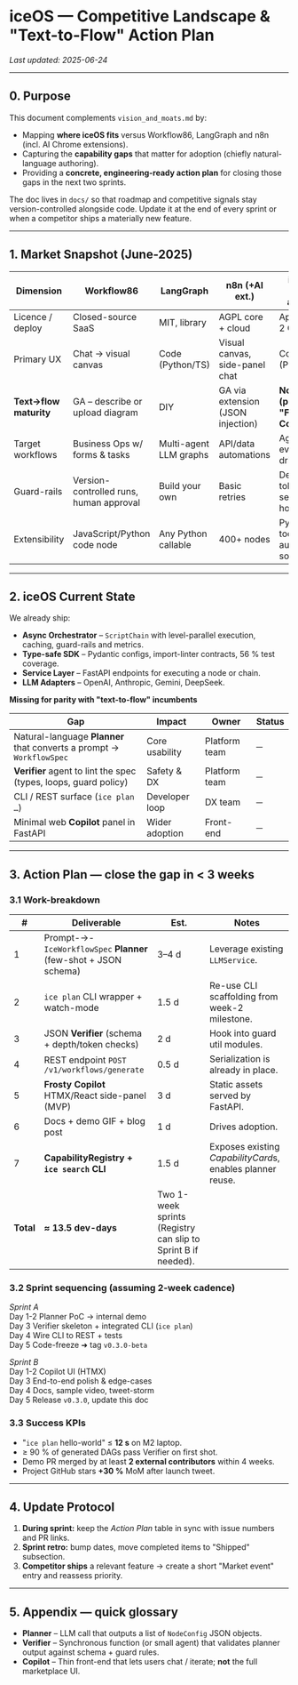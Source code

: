 # iceOS — Competitive Landscape & "Text-to-Flow" Action Plan  
*Last updated: 2025-06-24*

---

## 0. Purpose
This document complements `vision_and_moats.md` by:

* Mapping **where iceOS fits** versus Workflow86, LangGraph and n8n (incl. AI Chrome extensions).
* Capturing the **capability gaps** that matter for adoption (chiefly natural-language authoring).
* Providing a **concrete, engineering-ready action plan** for closing those gaps in the next two sprints.

The doc lives in `docs/` so that roadmap and competitive signals stay version-controlled alongside code.  Update it at the end of every sprint or when a competitor ships a materially new feature.

---

## 1. Market Snapshot (June-2025)

| Dimension | Workflow86 | LangGraph | n8n (+AI ext.) | **iceOS (0.2-alpha)** |
|-----------|------------|-----------|----------------|-----------------------|
| Licence / deploy | Closed-source SaaS | MIT, library | AGPL core + cloud | Apache-2 OSS |
| Primary UX | Chat → visual canvas | Code (Python/TS) | Visual canvas, side-panel chat | Code (Pydantic) |
| **Text→flow maturity** | GA – describe or upload diagram | DIY | GA via extension (JSON injection) | **Not yet (planned "Frosty Copilot")** |
| Target workflows | Business Ops w/ forms & tasks | Multi-agent LLM graphs | API/data automations | Agentic + event-driven AI |
| Guard-rails | Version-controlled runs, human approval | Build your own | Basic retries | Depth / token / semantic hooks |
| Extensibility | JavaScript/Python code node | Any Python callable | 400+ nodes | Python tools; CLI auto-reg soon |

---

## 2. iceOS Current State

We already ship:

* **Async Orchestrator** – `ScriptChain` with level-parallel execution, caching, guard-rails and metrics.
* **Type-safe SDK** – Pydantic configs, import-linter contracts, 56 % test coverage.
* **Service Layer** – FastAPI endpoints for executing a node or chain.
* **LLM Adapters** – OpenAI, Anthropic, Gemini, DeepSeek.

**Missing for parity with "text-to-flow" incumbents**

| Gap | Impact | Owner | Status |
|-----|--------|-------|--------|
| Natural-language **Planner** that converts a prompt → `WorkflowSpec` | Core usability | Platform team | ─ |
| **Verifier** agent to lint the spec (types, loops, guard policy) | Safety & DX | Platform team | ─ |
| CLI / REST surface (`ice plan …`) | Developer loop | DX team | ─ |
| Minimal web **Copilot** panel in FastAPI | Wider adoption | Front-end | ─ |

---

## 3. Action Plan — close the gap in < 3 weeks

### 3.1 Work-breakdown

| # | Deliverable | Est. | Notes |
|---|-------------|-----|-------|
| 1 | Prompt-→-`IceWorkflowSpec` **Planner** (few-shot + JSON schema) | 3–4 d | Leverage existing `LLMService`.
| 2 | `ice plan` CLI wrapper + watch-mode | 1.5 d | Re-use CLI scaffolding from week-2 milestone.
| 3 | JSON **Verifier** (schema + depth/token checks) | 2 d | Hook into guard util modules.
| 4 | REST endpoint `POST /v1/workflows/generate` | 0.5 d | Serialization is already in place.
| 5 | **Frosty Copilot** HTMX/React side-panel (MVP) | 3 d | Static assets served by FastAPI.
| 6 | Docs + demo GIF + blog post | 1 d | Drives adoption.
| 7 | **CapabilityRegistry + `ice search` CLI** | 1.5 d | Exposes existing *CapabilityCard*s, enables planner reuse. |
| **Total** | **≈ 13.5 dev-days** | Two 1-week sprints (Registry can slip to Sprint B if needed). |

### 3.2 Sprint sequencing (assuming 2-week cadence)

*Sprint A*  
Day 1-2  Planner PoC → internal demo  
Day 3    Verifier skeleton + integrated CLI (`ice plan`)  
Day 4    Wire CLI to REST + tests  
Day 5    Code-freeze ➜ tag `v0.3.0-beta`

*Sprint B*  
Day 1-2  Copilot UI (HTMX)  
Day 3    End-to-end polish & edge-cases  
Day 4    Docs, sample video, tweet-storm  
Day 5    Release `v0.3.0`, update this doc

### 3.3 Success KPIs

* "`ice plan` hello-world" ≤ **12 s** on M2 laptop.  
* ≥ 90 % of generated DAGs pass Verifier on first shot.  
* Demo PR merged by at least **2 external contributors** within 4 weeks.  
* Project GitHub stars **+30 %** MoM after launch tweet.

---

## 4. Update Protocol

1. **During sprint:** keep the *Action Plan* table in sync with issue numbers and PR links.
2. **Sprint retro:** bump dates, move completed items to "Shipped" subsection.
3. **Competitor ships** a relevant feature → create a short "Market event" entry and reassess priority.

---

## 5. Appendix — quick glossary

* **Planner** – LLM call that outputs a list of `NodeConfig` JSON objects.
* **Verifier** – Synchronous function (or small agent) that validates planner output against schema + guard rules.
* **Copilot** – Thin front-end that lets users chat / iterate; **not** the full marketplace UI. 